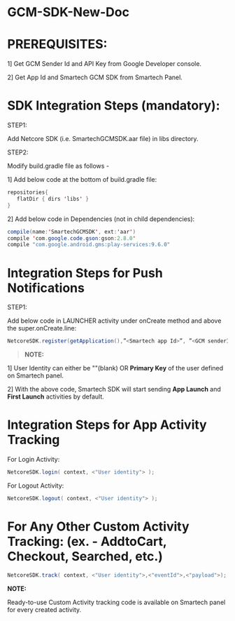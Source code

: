 # GCM-SDK-New-Doc

# PREREQUISITES:
1] Get GCM Sender Id and API Key from Google Developer console.

2] Get App Id and Smartech GCM SDK from Smartech Panel.

# SDK Integration Steps (mandatory):
STEP1:

Add Netcore SDK (i.e. SmartechGCMSDK.aar file) in libs directory.

STEP2:

Modify build.gradle file as follows -

1] Add below code at the bottom of build.gradle file:

```java
repositories{
   flatDir { dirs 'libs' }
}
```

2] Add below code in Dependencies (not in child dependencies):

```java
compile(name:'SmartechGCMSDK', ext:'aar')
compile 'com.google.code.gson:gson:2.8.0'
compile "com.google.android.gms:play-services:9.6.0"
```

# Integration Steps for Push Notifications
STEP1:

Add below code in LAUNCHER activity under onCreate method and above the super.onCreate.line:

```java
NetcoreSDK.register(getApplication(),”<Smartech app Id>”, ”<GCM senderId>”, "<User identity>");
```
   
> **NOTE:**

1] User Identity can either be ""(blank) OR **Primary Key** of the user defined on Smartech panel.

2] With the above code, Smartech SDK will start sending **App Launch** and **First Launch** activities by default.
  
# Integration Steps for App Activity Tracking

For Login Activity:

```java
NetcoreSDK.login( context, <"User identity"> );
```

For Logout Activity:

```java
NetcoreSDK.logout( context, <"User identity"> );
```

# For Any Other Custom Activity Tracking: (ex. - AddtoCart, Checkout, Searched, etc.)

```java
NetcoreSDK.track( context, <"User identity">,<"eventId">,<"payload">);
```

**NOTE:**

Ready-to-use Custom Activity tracking code is available on Smartech panel for every created activity.
